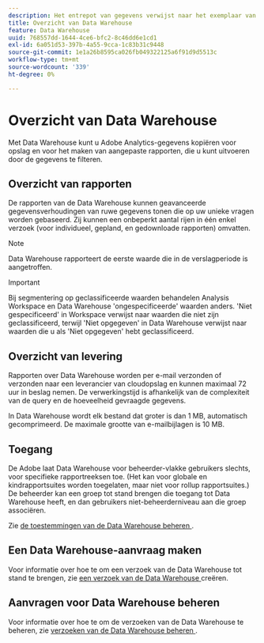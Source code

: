 ```yaml
---
description: Het entrepot van gegevens verwijst naar het exemplaar van de gegevens van Analytics voor opslag en douanerapporten, die u kunt lopen door de gegevens te filtreren. U kunt rapporten vragen om geavanceerde gegevensrelaties van onbewerkte gegevens weer te geven op basis van uw unieke vragen. De rapporten van het gegevenspakhuis worden gemaild of verzonden naar een leverancier van de cloudopslag, en kunnen tot 72 uren aan verwerking vergen. De verwerkingstijd is afhankelijk van de complexiteit van de query en de hoeveelheid gevraagde gegevens.
title: Overzicht van Data Warehouse
feature: Data Warehouse
uuid: 768557dd-1644-4ce6-bfc2-8c46dd6e1cd1
exl-id: 6a051d53-397b-4a55-9cca-1c83b31c9448
source-git-commit: 1e1a26b8595ca026fb049322125a6f91d9d5513c
workflow-type: tm+mt
source-wordcount: '339'
ht-degree: 0%

---
```


# Overzicht van Data Warehouse

Met Data Warehouse kunt u Adobe Analytics-gegevens kopiëren voor opslag en voor het maken van aangepaste rapporten, die u kunt uitvoeren door de gegevens te filteren.

## Overzicht van rapporten

De rapporten van de Data Warehouse kunnen geavanceerde gegevensverhoudingen van ruwe gegevens tonen die op uw unieke vragen worden gebaseerd. Zij kunnen een onbeperkt aantal rijen in één enkel verzoek (voor individueel, gepland, en gedownloade rapporten) omvatten.

>[!NOTE]
>
>Data Warehouse rapporteert de eerste waarde die in de verslagperiode is aangetroffen.

>[!IMPORTANT]
>
>Bij segmentering op geclassificeerde waarden behandelen Analysis Workspace en Data Warehouse &#39;ongespecificeerde&#39; waarden anders. &#39;Niet gespecificeerd&#39; in Workspace verwijst naar waarden die niet zijn geclassificeerd, terwijl &#39;Niet opgegeven&#39; in Data Warehouse verwijst naar waarden die u als &#39;Niet opgegeven&#39; hebt geclassificeerd.

## Overzicht van levering

Rapporten over Data Warehouse worden per e-mail verzonden of verzonden naar een leverancier van cloudopslag en kunnen maximaal 72 uur in beslag nemen. De verwerkingstijd is afhankelijk van de complexiteit van de query en de hoeveelheid gevraagde gegevens.

In Data Warehouse wordt elk bestand dat groter is dan 1 MB, automatisch gecomprimeerd. De maximale grootte van e-mailbijlagen is 10 MB.

## Toegang

De Adobe laat Data Warehouse voor beheerder-vlakke gebruikers slechts, voor specifieke rapportreeksen toe. (Het kan voor globale en kindrapportsuites worden toegelaten, maar niet voor rollup rapportsuites.) De beheerder kan een groep tot stand brengen die toegang tot Data Warehouse heeft, en dan gebruikers niet-beheerderniveau aan die groep associëren.

Zie [ de toestemmingen van de Data Warehouse beheren ](/help/export/data-warehouse/t-dw-group.md).

## Een Data Warehouse-aanvraag maken

Voor informatie over hoe te om een verzoek van de Data Warehouse tot stand te brengen, zie [ een verzoek van de Data Warehouse ](/help/export/data-warehouse/create-request/t-dw-create-request.md) creëren.

## Aanvragen voor Data Warehouse beheren

Voor informatie over hoe te om de verzoeken van de Data Warehouse te beheren, zie [ verzoeken van de Data Warehouse beheren ](/help/export/data-warehouse/data-warehouse-requests-manage.md).

